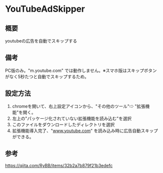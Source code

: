 # YouTubeAdSkipper

## 概要
youtubeの広告を自動でスキップする

## 備考
PC版のみ。"m.youtube.com" では動作しません。※スマホ版はスキップボタンがなく5秒たつと自動でスキップするため。

## 設定方法
1. chromeを開いて、右上設定アイコンから、"その他のツール"⇨ "拡張機能"を開く。
2. 左上の"パッケージ化されていない拡張機能を読み込む"を選択
3. このファイルをダウンロードしたディレクトリを選択
4. 拡張機能導入完了、"www.youtube.com" を読み込み時に広告自動スキップができる。

## 参考
https://qiita.com/RyBB/items/32b2a7b879f21b3edefc
